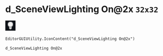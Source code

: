 # d_SceneViewLighting On@2x `32x32`
<img src="/img/d_SceneViewLighting%20On.png" width=32 height=32>

``` CSharp
EditorGUIUtility.IconContent("d_SceneViewLighting On@2x")
```
```
d_SceneViewLighting On@2x
```
